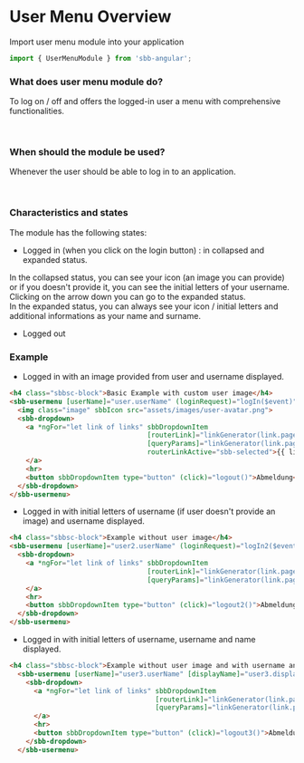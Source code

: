 # User Menu Overview

Import user menu module into your application

```ts
import { UserMenuModule } from 'sbb-angular';
```

### What does user menu module do?

To log on / off and offers the logged-in user a menu with comprehensive functionalities.

<br>

### When should the module be used?

Whenever the user should be able to log in to an application.

<br>

### Characteristics and states

The module has the following states:

* Logged in (when you click on the login button) : in collapsed and expanded status.

In the collapsed status, you can see your icon (an image you can provide) or if you doesn't provide it, you can see the initial letters of your username. Clicking on the arrow down you can go to the expanded status. <br>
In the expanded status, you can always see your icon / initial letters and additional informations as your name and surname.

* Logged out 

### Example 

* Logged in with an image provided from user and username displayed.

```html
<h4 class="sbbsc-block">Basic Example with custom user image</h4>
<sbb-usermenu [userName]="user.userName" (loginRequest)="logIn($event)">
  <img class="image" sbbIcon src="assets/images/user-avatar.png">
  <sbb-dropdown>
    <a *ngFor="let link of links" sbbDropdownItem 
                                  [routerLink]="linkGenerator(link.page).routerLink"
                                  [queryParams]="linkGenerator(link.page).queryParams" 
                                  routerLinkActive="sbb-selected">{{ link.text }}
    </a>
    <hr>
    <button sbbDropdownItem type="button" (click)="logout()">Abmeldung</button>
  </sbb-dropdown>
</sbb-usermenu>
```

* Logged in with initial letters of username (if user doesn't provide an image) and username displayed.

```html
<h4 class="sbbsc-block">Example without user image</h4>
<sbb-usermenu [userName]="user2.userName" (loginRequest)="logIn2($event)">
  <sbb-dropdown>
    <a *ngFor="let link of links" sbbDropdownItem 
                                  [routerLink]="linkGenerator(link.page).routerLink"
                                  [queryParams]="linkGenerator(link.page).queryParams" routerLinkActive="sbb-selected">{{ link.text }}
    </a>
    <hr>
    <button sbbDropdownItem type="button" (click)="logout2()">Abmeldung</button>
  </sbb-dropdown>
</sbb-usermenu>
 ```

* Logged in with initial letters of username, username and name displayed.  

```html
<h4 class="sbbsc-block">Example without user image and with username and displayName</h4>
  <sbb-usermenu [userName]="user3.userName" [displayName]="user3.displayName" (loginRequest)="logIn3($event)">
    <sbb-dropdown>
      <a *ngFor="let link of links" sbbDropdownItem 
                                    [routerLink]="linkGenerator(link.page).routerLink"
                                    [queryParams]="linkGenerator(link.page).queryParams" routerLinkActive="sbb-selected">{{ link.text }}
      </a>
      <hr>
      <button sbbDropdownItem type="button" (click)="logout3()">Abmeldung</button>
    </sbb-dropdown>
  </sbb-usermenu>
```
